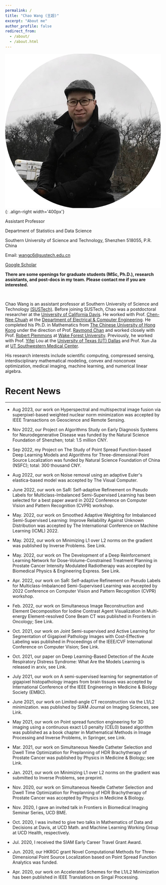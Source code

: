 ```yaml
---
permalink: /
title: "Chao Wang (王超)"
excerpt: "About me"
author_profile: false
redirect_from: 
  - /about/
  - /about.html
---
```


![profile](/images/profile.png){: .align-right width='400px'}


Assistant Professor

Department of Statistics and Data Science

Southern University of Science and Technology, Shenzhen 518055, P.R. China

Email: [wangc6@sustech.edu.cn](mailto:wangc6@sustech.edu.cn)

<i class="ai ai-google-scholar-square"></i> [Google Scholar](https://scholar.google.com/citations?user=PBchRWYAAAAJ&hl=en)
 
<i class="fab fa-github"></i> 

**There are some openings for graduate students (MSc, Ph.D.), research assistants, and post-docs in my team. Please contact me if you are interested.**

&nbsp;

Chao Wang is an assistant professor at Southern University of Science and Technology [(SUSTech)](https://sustech.edu.cn/en/). Before joining SUSTech, Chao was a postdoctoral researcher at the [University of California Davis](https://www.ucdavis.edu/). He worked with Prof. [Chen-Nee Chuah](https://www.ece.ucdavis.edu/~chuah/rubinet/) at the [Department of Electrical & Computer Engineering](https://ece.ucdavis.edu/). He completed his Ph.D. in Mathematics from [The Chinese University of Hong Kong](https://www.cuhk.edu.hk/english/index.html) under the direction of Prof. [Raymond Chan](http://personal.cityu.edu.hk/rhfchan/) and worked closely with Prof. [Robert Plemmons](https://faculty.sites.wfu.edu/plemmons/) at [Wake Forest University](https://www.wfu.edu/). Previously, he worked with Prof. [Yifei](https://sites.google.com/site/louyifei/) Lou at the [University of Texas (UT) Dallas](https://www.utdallas.edu/) and Prof. Xun Jia at [UT Southwestern Medical Center](https://www.utsouthwestern.edu/).

His research interests include scientific computing, compressed sensing, interdisciplinary mathematical modeling, convex and nonconvex optimization, medical imaging, machine learning, and numerical linear algebra.

# Recent News
---
- Aug 2023, our work on Hyperspectral and multispectral image fusion via superpixel-based weighted nuclear norm minimization was accepted by IEEE Transactions on Geoscience and Remote Sensing. 

- Nov 2022, our Project on Algorithms Study on Early Diagnosis Systems for  Neurodegenerative Disease was funded by the Natural Science Foundation of Shenzhen; total: 1.5 million CNY.

- Sep 2022, my Project on The Study of Point Spread Function-based Deep Learning Models and Algorithms for Three-dimensional Point Source Localization was funded by Natural Science Foundation of China (NSFC); total: 300 thousand CNY.

- Aug 2022, our work on Noise removal using an adaptive Euler's elastica-based model was accepted by The Visual Computer.

- June 2022, our work on SaR: Self-adaptive Refinement on Pseudo Labels for Multiclass-Imbalanced Semi-Supervised Learning has been selected for a best paper award in 2022 Conference on Computer Vision and Pattern Recognition (CVPR) workshop. 

- May. 2022, our work on Smoothed Adaptive Weighting for Imbalanced Semi-Supervised Learning: Improve Reliability Against Unknown Distribution was accepted by The International Conference on Machine Learning (ICML) 2022.  

- May. 2022, our work on Minimizing L1 over L2 norms on the gradient was published by Inverse Problems. See Link.

- May. 2022, our work on The Development of a Deep Reinforcement Learning Network for Dose-Volume-Constrained Treatment Planning in Prostate Cancer Intensity Modulated Radiotherapy was accepted by Biomedical Physics & Engineering Express. See Link. 

- Apr. 2022, our work on SaR: Self-adaptive Refinement on Pseudo Labels for Multiclass-Imbalanced Semi-Supervised Learning was accepted by 2022 Conference on Computer Vision and Pattern Recognition (CVPR) workshop. 

- Feb. 2022, our work on Simultaneous Image Reconstruction and Element Decomposition for Iodine Contrast Agent Visualization in Multi-energy Element-resolved Cone Beam CT was published in  Frontiers in Oncology; See Link.

- Oct. 2021, our work on Joint Semi-supervised and Active Learning for Segmentation of Gigapixel Pathology Images with Cost-Effective Labeling was published in Proceedings of the IEEE/CVF International Conference on Computer Vision;  See Link. 

- Oct. 2021, our paper on Deep Learning-Based Detection of the Acute Respiratory Distress Syndrome: What Are the Models Learning is released in arxiv, see Link.

- July 2021, our work on A semi-supervised learning for segmentation of gigapixel histopathology images from brain tissues was accepted by International Conference of the IEEE Engineering in Medicine & Biology Society (EMBC). 

- June 2021, our work on Limited-angle CT reconstruction via the L1/L2 minimization. was published by SIAM Journal on Imaging Sciences,  see Link.

- May 2021, our work on Point spread function engineering for 3D imaging using a continuous exact L0 penalty (CEL0) based algorithm was published as a book chapter in Mathematical Methods in Image Processing and Inverse Problems, in Springer,  see Link.

- Mar. 2021, our work on Simultaneous Needle Catheter Selection and Dwell Time Optimization for Preplanning of HDR Brachytherapy of Prostate Cancer was published by Physics in Medicine & Biology;  see Link.

- Jan. 2021, our work on Minimizing L1 over L2 norms on the gradient was submitted to Inverse Problems, see preprint. 

- Nov. 2020, our work on Simultaneous Needle Catheter Selection and Dwell Time Optimization for Preplanning of HDR Brachytherapy of Prostate Cancer was accepted by Physics in Medicine & Biology.

- Nov. 2020, I gave an invited talk in Frontiers in Biomedical Imaging Seminar Series, UCD BME. 

- Oct. 2020, I was invited to give two talks in Mathematics of Data and Decisions at Davis, at UCD Math. and Machine Learning Working Group at UCD Health, respectively. 

- Jul. 2020, I received the SIAM Early Career Travel Grant Award. 

- Jun. 2020, our HKRGC grant Novel Computational Methods for Three-Dimensional Point Source Localization based on Point Spread Function Analytics was funded. 

- Apr. 2020, our work on Accelerated Schemes for the L1/L2 Minimization has been published in IEEE Translations on Singal Processing.

&nbsp;

&nbsp;

&nbsp;
